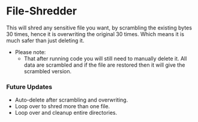 # File-Shredder
This will shred any sensitive file you want, by scrambling the existing bytes 30 times, hence it is overwriting the original 30 times. Which means it is much safer than just deleting it.

- Please note:
  - That after running code you will still need to manually delete it. All data are scrambled and if the file are restored then it will give the scrambled version.

### Future Updates
- Auto-delete after scrambling and overwriting.
- Loop over to shred more than one file.
- Loop over and cleanup entire directories.

